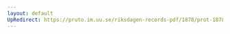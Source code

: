 ```yaml
---
layout: default
UpRedirect: https://pruto.im.uu.se/riksdagen-records-pdf/1878/prot-1878--fk--009/prot-1878--fk--009_019.pdf
---
```

